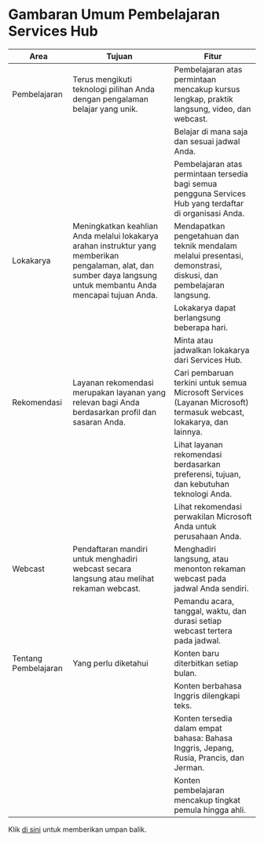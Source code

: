 # <a name="services-hub-learning-overview"></a>Gambaran Umum Pembelajaran Services Hub

| Area           | Tujuan                                                                                                                          | Fitur                                                                                           |
|----------------|-----------------------------------------------------------------------------------------------------------------------------------------------|---------------------------------------------------------------------------------------------------------------|
| Pembelajaran       | Terus mengikuti teknologi pilihan Anda dengan pengalaman belajar yang unik.                                                             | Pembelajaran atas permintaan mencakup kursus lengkap, praktik langsung, video, dan webcast.                         |
|                |                                                                                                                                               | Belajar di mana saja dan sesuai jadwal Anda.                                                                          |
|                |                                                                                                                                               | Pembelajaran atas permintaan tersedia bagi semua pengguna Services Hub yang terdaftar di organisasi Anda.                    |
| Lokakarya      | Meningkatkan keahlian Anda melalui lokakarya arahan instruktur yang memberikan pengalaman, alat, dan sumber daya langsung untuk membantu Anda mencapai tujuan Anda. | Mendapatkan pengetahuan dan teknik mendalam melalui presentasi, demonstrasi, diskusi, dan pembelajaran langsung. |
|                |                                                                                                                                               | Lokakarya dapat berlangsung beberapa hari.                                                                             |
|                |                                                                                                                                               | Minta atau jadwalkan lokakarya dari Services Hub.                                                   |
| Rekomendasi    | Layanan rekomendasi merupakan layanan yang relevan bagi Anda berdasarkan profil dan sasaran Anda.                                                   | Cari pembaruan terkini untuk semua Microsoft Services (Layanan Microsoft) termasuk webcast, lokakarya, dan lainnya.                 |
|                |                                                                                                                                               | Lihat layanan rekomendasi berdasarkan preferensi, tujuan, dan kebutuhan teknologi Anda.                             |
|                |                                                                                                                                               | Lihat rekomendasi perwakilan Microsoft Anda untuk perusahaan Anda.                                      |
| Webcast       | Pendaftaran mandiri untuk menghadiri webcast secara langsung atau melihat rekaman webcast.                                                                     | Menghadiri langsung, atau menonton rekaman webcast pada jadwal Anda sendiri.                                 |
|                |                                                                                                                                               | Pemandu acara, tanggal, waktu, dan durasi setiap webcast tertera pada jadwal.                            |
| Tentang Pembelajaran | Yang perlu diketahui                                                                                                                        | Konten baru diterbitkan setiap bulan.                                                                                |
|                |                                                                                                                                               | Konten berbahasa Inggris dilengkapi teks.                                                                          |
|                |                                                                                                                                               | Konten tersedia dalam empat bahasa: Bahasa Inggris, Jepang, Rusia, Prancis, dan Jerman.                       |
|                |                                                                                                                                               | Konten pembelajaran mencakup tingkat pemula hingga ahli.                                                          |



Klik <a href="mailto:SHub_Feedback_RC@Microsoft.com?subject=Resource%20Center%20Feedback%3A%20%3CInsert%20feedback%20topic%3E%3E&amp;body=%3C%3Cplease%20submit%20your%20feedback%20with%20enough%20detail%20on%20the%20problem%2C%20reproduction%20steps%20and%20what%20you%20desire%20to%20happen%3E%3E" target="_blank">di sini</a> untuk memberikan umpan balik.
